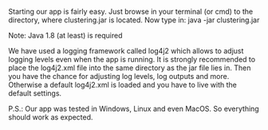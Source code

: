 Starting our app is fairly easy.
Just browse in your terminal (or cmd) to the directory, where clustering.jar is located.
Now type in: java -jar clustering.jar

Note: Java 1.8 (at least) is required

We have used a logging framework called log4j2 which allows to adjust logging levels even when the app is running.
It is strongly recommended to place the log4j2.xml file into the same directory as the jar file lies in.
Then you have the chance for adjusting log levels, log outputs and more.
Otherwise a default log4j2.xml is loaded and you have to live with the default settings.

P.S.: Our app was tested in Windows, Linux and even MacOS. So everything should work as expected.

